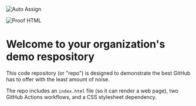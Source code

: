![Auto Assign](https://github.com/sierraas-org/demo-repository/actions/workflows/auto-assign.yml/badge.svg)

![Proof HTML](https://github.com/sierraas-org/demo-repository/actions/workflows/proof-html.yml/badge.svg)

# Welcome to your organization's demo respository
This code repository (or "repo") is designed to demonstrate the best GitHub has to offer with the least amount of noise.

The repo includes an `index.html` file (so it can render a web page), two GitHub Actions workflows, and a CSS stylesheet dependency.
